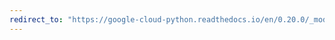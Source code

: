 ```yaml
---
redirect_to: "https://google-cloud-python.readthedocs.io/en/0.20.0/_modules/google/cloud/storage/acl.html"
---
```

